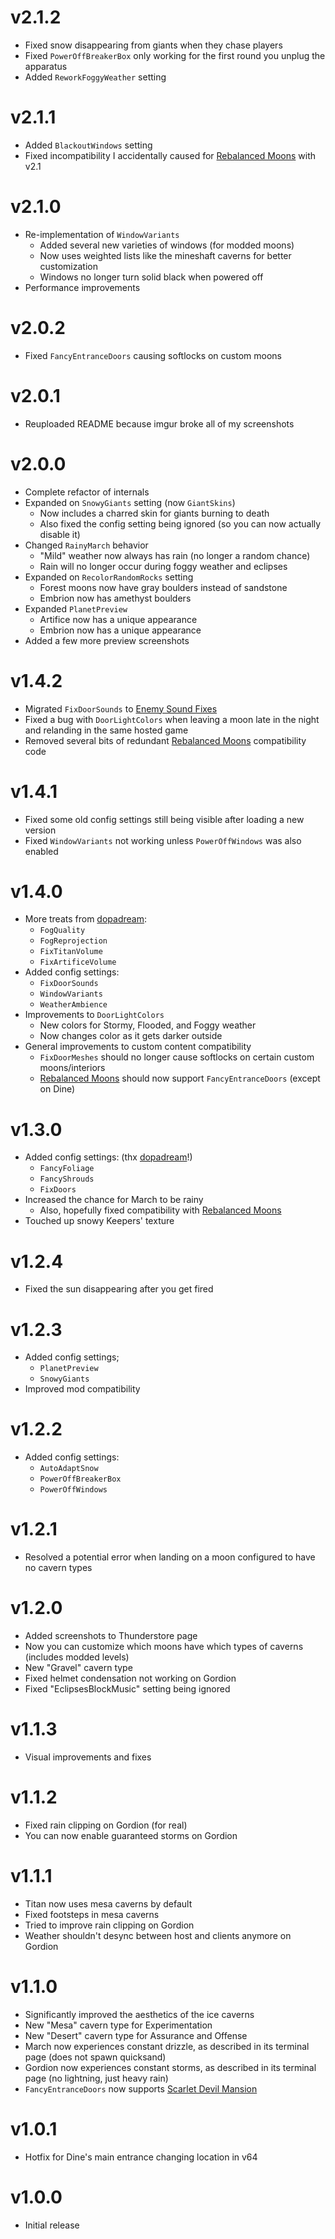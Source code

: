 # v2.1.2
- Fixed snow disappearing from giants when they chase players
- Fixed `PowerOffBreakerBox` only working for the first round you unplug the apparatus
- Added `ReworkFoggyWeather` setting
# v2.1.1
- Added `BlackoutWindows` setting
- Fixed incompatibility I accidentally caused for [Rebalanced Moons](https://thunderstore.io/c/lethal-company/p/dopadream/RebalancedMoonsBeta/) with v2.1
# v2.1.0
- Re-implementation of `WindowVariants`
  - Added several new varieties of windows (for modded moons)
  - Now uses weighted lists like the mineshaft caverns for better customization
  - Windows no longer turn solid black when powered off
- Performance improvements
# v2.0.2
- Fixed `FancyEntranceDoors` causing softlocks on custom moons
# v2.0.1
- Reuploaded README because imgur broke all of my screenshots
# v2.0.0
- Complete refactor of internals
- Expanded on `SnowyGiants` setting (now `GiantSkins`)
  - Now includes a charred skin for giants burning to death
  - Also fixed the config setting being ignored (so you can now actually disable it)
- Changed `RainyMarch` behavior
  - "Mild" weather now always has rain (no longer a random chance)
  - Rain will no longer occur during foggy weather and eclipses
- Expanded on `RecolorRandomRocks` setting
  - Forest moons now have gray boulders instead of sandstone
  - Embrion now has amethyst boulders
- Expanded `PlanetPreview`
  - Artifice now has a unique appearance
  - Embrion now has a unique appearance
- Added a few more preview screenshots
# v1.4.2
- Migrated `FixDoorSounds` to [Enemy Sound Fixes](https://thunderstore.io/c/lethal-company/p/ButteryStancakes/EnemySoundFixes/)
- Fixed a bug with `DoorLightColors` when leaving a moon late in the night and relanding in the same hosted game
- Removed several bits of redundant [Rebalanced Moons](https://thunderstore.io/c/lethal-company/p/dopadream/RebalancedMoonsBeta/) compatibility code
# v1.4.1
- Fixed some old config settings still being visible after loading a new version
- Fixed `WindowVariants` not working unless `PowerOffWindows` was also enabled
# v1.4.0
- More treats from [dopadream](https://thunderstore.io/c/lethal-company/p/dopadream/):
  - `FogQuality`
  - `FogReprojection`
  - `FixTitanVolume`
  - `FixArtificeVolume`
- Added config settings:
  - `FixDoorSounds`
  - `WindowVariants`
  - `WeatherAmbience`
- Improvements to `DoorLightColors`
  - New colors for Stormy, Flooded, and Foggy weather
  - Now changes color as it gets darker outside
- General improvements to custom content compatibility
  - `FixDoorMeshes` should no longer cause softlocks on certain custom moons/interiors
  - [Rebalanced Moons](https://thunderstore.io/c/lethal-company/p/dopadream/RebalancedMoonsBeta/) should now support `FancyEntranceDoors` (except on Dine)
# v1.3.0
- Added config settings: (thx [dopadream](https://thunderstore.io/c/lethal-company/p/dopadream/)!)
  - `FancyFoliage`
  - `FancyShrouds`
  - `FixDoors`
- Increased the chance for March to be rainy
  - Also, hopefully fixed compatibility with [Rebalanced Moons](https://thunderstore.io/c/lethal-company/p/dopadream/RebalancedMoonsBeta/)
- Touched up snowy Keepers' texture
# v1.2.4
- Fixed the sun disappearing after you get fired
# v1.2.3
- Added config settings;
  - `PlanetPreview`
  - `SnowyGiants`
- Improved mod compatibility
# v1.2.2
- Added config settings:
  - `AutoAdaptSnow`
  - `PowerOffBreakerBox`
  - `PowerOffWindows`
# v1.2.1
- Resolved a potential error when landing on a moon configured to have no cavern types
# v1.2.0
- Added screenshots to Thunderstore page
- Now you can customize which moons have which types of caverns (includes modded levels)
- New "Gravel" cavern type
- Fixed helmet condensation not working on Gordion
- Fixed "EclipsesBlockMusic" setting being ignored
# v1.1.3
- Visual improvements and fixes
# v1.1.2
- Fixed rain clipping on Gordion (for real)
- You can now enable guaranteed storms on Gordion
# v1.1.1
- Titan now uses mesa caverns by default
- Fixed footsteps in mesa caverns
- Tried to improve rain clipping on Gordion
- Weather shouldn't desync between host and clients anymore on Gordion
# v1.1.0
- Significantly improved the aesthetics of the ice caverns
- New "Mesa" cavern type for Experimentation
- New "Desert" cavern type for Assurance and Offense
- March now experiences constant drizzle, as described in its terminal page (does not spawn quicksand)
- Gordion now experiences constant storms, as described in its terminal page (no lightning, just heavy rain)
- `FancyEntranceDoors` now supports [Scarlet Devil Mansion](https://thunderstore.io/c/lethal-company/p/Alice/ScarletDevilMansion/)
# v1.0.1
- Hotfix for Dine's main entrance changing location in v64
# v1.0.0
- Initial release